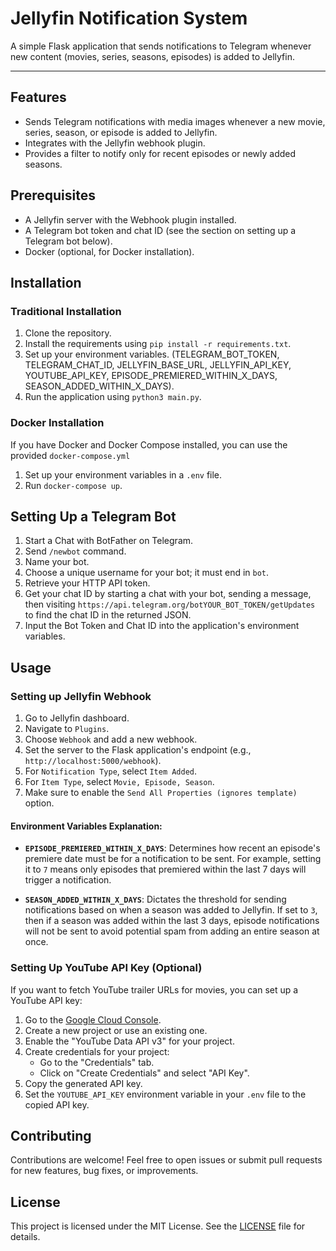 # Jellyfin Notification System

A simple Flask application that sends notifications to Telegram whenever new content (movies, series, seasons, episodes) is added to Jellyfin.

---

## Features

- Sends Telegram notifications with media images whenever a new movie, series, season, or episode is added to Jellyfin.
- Integrates with the Jellyfin webhook plugin.
- Provides a filter to notify only for recent episodes or newly added seasons.

## Prerequisites

- A Jellyfin server with the Webhook plugin installed.
- A Telegram bot token and chat ID (see the section on setting up a Telegram bot below).
- Docker (optional, for Docker installation).

## Installation

### Traditional Installation

1. Clone the repository.
2. Install the requirements using `pip install -r requirements.txt`.
3. Set up your environment variables. (TELEGRAM_BOT_TOKEN, TELEGRAM_CHAT_ID, JELLYFIN_BASE_URL, JELLYFIN_API_KEY, YOUTUBE_API_KEY, EPISODE_PREMIERED_WITHIN_X_DAYS, SEASON_ADDED_WITHIN_X_DAYS).
4. Run the application using `python3 main.py`.

### Docker Installation

If you have Docker and Docker Compose installed, you can use the provided `docker-compose.yml`

1. Set up your environment variables in a `.env` file.
2. Run `docker-compose up`.

## Setting Up a Telegram Bot

1. Start a Chat with BotFather on Telegram.
2. Send `/newbot` command.
3. Name your bot.
4. Choose a unique username for your bot; it must end in `bot`.
5. Retrieve your HTTP API token.
6. Get your chat ID by starting a chat with your bot, sending a message, then visiting `https://api.telegram.org/botYOUR_BOT_TOKEN/getUpdates` to find the chat ID in the returned JSON.
7. Input the Bot Token and Chat ID into the application's environment variables.

## Usage

### Setting up Jellyfin Webhook

1. Go to Jellyfin dashboard.
2. Navigate to `Plugins`.
3. Choose `Webhook` and add a new webhook.
4. Set the server to the Flask application's endpoint (e.g., `http://localhost:5000/webhook`).
5. For `Notification Type`, select `Item Added`.
6. For `Item Type`, select `Movie, Episode, Season`.
7. Make sure to enable the `Send All Properties (ignores template)` option.

#### Environment Variables Explanation:

- **`EPISODE_PREMIERED_WITHIN_X_DAYS`**:
  Determines how recent an episode's premiere date must be for a notification to be sent. For example, setting it to `7` means only episodes that premiered within the last 7 days will trigger a notification.

- **`SEASON_ADDED_WITHIN_X_DAYS`**:
  Dictates the threshold for sending notifications based on when a season was added to Jellyfin. If set to `3`, then if a season was added within the last 3 days, episode notifications will not be sent to avoid potential spam from adding an entire season at once.

### Setting Up YouTube API Key (Optional)

If you want to fetch YouTube trailer URLs for movies, you can set up a YouTube API key:

1. Go to the [Google Cloud Console](https://console.cloud.google.com/).
2. Create a new project or use an existing one.
3. Enable the "YouTube Data API v3" for your project.
4. Create credentials for your project:
   - Go to the "Credentials" tab.
   - Click on "Create Credentials" and select "API Key".
5. Copy the generated API key.
6. Set the `YOUTUBE_API_KEY` environment variable in your `.env` file to the copied API key.

## Contributing

Contributions are welcome! Feel free to open issues or submit pull requests for new features, bug fixes, or improvements.

## License

This project is licensed under the MIT License. See the [LICENSE](LICENSE) file for details.
